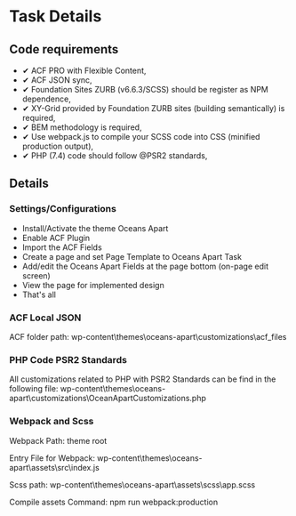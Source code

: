 # Task Details

## Code requirements
- ✔ ACF PRO with Flexible Content,
- ✔ ACF JSON sync,
- ✔ Foundation Sites ZURB (v6.6.3/SCSS) should be register as NPM dependence,
- ✔ XY-Grid provided by Foundation ZURB sites (building semantically) is required,
- ✔ BEM methodology is required,
- ✔ Use webpack.js to compile your SCSS code into CSS (minified production output),
- ✔ PHP (7.4) code should follow @PSR2 standards, 

## Details

### Settings/Configurations
- Install/Activate the theme Oceans Apart
- Enable ACF Plugin 
- Import the ACF Fields 
- Create a page and set Page Template to Oceans Apart Task
- Add/edit the Oceans Apart Fields at the page bottom (on-page edit screen) 
- View the page for implemented design
- That's all

### ACF Local JSON
ACF folder path: 
wp-content\themes\oceans-apart\customizations\acf_files

### PHP Code PSR2 Standards
All customizations related to PHP with PSR2 Standards can be find in the following file: 
wp-content\themes\oceans-apart\customizations\OceanApartCustomizations.php

### Webpack and Scss

Webpack Path: theme root

Entry File for Webpack: wp-content\themes\oceans-apart\assets\src\index.js

Scss path: wp-content\themes\oceans-apart\assets\scss\app.scss

Compile assets Command: npm run webpack:production

